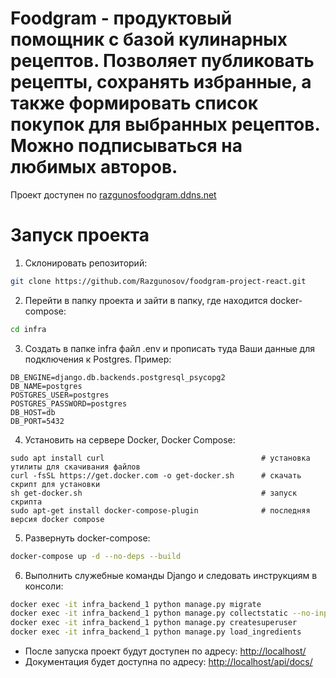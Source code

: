 # Foodgram - продуктовый помощник с базой кулинарных рецептов. Позволяет публиковать рецепты, сохранять избранные, а также формировать список покупок для выбранных рецептов. Можно подписываться на любимых авторов.

Проект доступен по [razgunosfoodgram.ddns.net](razgunosfoodgram.ddns.net)

# Запуск проекта
1. Склонировать репозиторий:
```bash
git clone https://github.com/Razgunosov/foodgram-project-react.git
```

2. Перейти в папку проекта и зайти в папку, где находится docker-compose:
```bash
cd infra
```
3. Создать в папке infra файл .env и прописать туда Ваши данные для подключения к Postgres. Пример:
```
DB_ENGINE=django.db.backends.postgresql_psycopg2
DB_NAME=postgres
POSTGRES_USER=postgres
POSTGRES_PASSWORD=postgres
DB_HOST=db
DB_PORT=5432
```
4. Установить на сервере Docker, Docker Compose:

```
sudo apt install curl                                   # установка утилиты для скачивания файлов
curl -fsSL https://get.docker.com -o get-docker.sh      # скачать скрипт для установки
sh get-docker.sh                                        # запуск скрипта
sudo apt-get install docker-compose-plugin              # последняя версия docker compose
```

5. Развернуть docker-compose:
```bash
docker-compose up -d --no-deps --build
```
6. Выполнить служебные команды Django и следовать инструкциям в консоли:
```bash
docker exec -it infra_backend_1 python manage.py migrate
docker exec -it infra_backend_1 python manage.py collectstatic --no-input
docker exec -it infra_backend_1 python manage.py createsuperuser
docker exec -it infra_backend_1 python manage.py load_ingredients
```

- После запуска проект будут доступен по адресу: [http://localhost/](http://localhost/)
- Документация будет доступна по адресу: [http://localhost/api/docs/](http://localhost/api/docs/)
